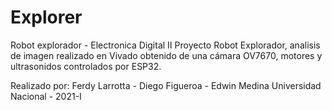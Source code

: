 # Explorer
Robot explorador - Electronica Digital II
Proyecto Robot Explorador, analisis de imagen realizado en Vivado obtenido de una cámara OV7670, motores y ultrasonidos controlados por ESP32.

Realizado por: Ferdy Larrotta - Diego Figueroa - Edwin Medina 
Universidad Nacional - 2021-I
